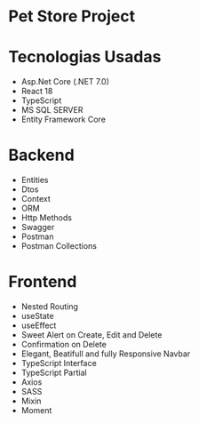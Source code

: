 # Pet Store Project
  

# Tecnologias Usadas

- Asp.Net Core (.NET 7.0)
- React 18
- TypeScript
- MS SQL SERVER
- Entity Framework Core

# Backend

- Entities
- Dtos
- Context
- ORM
- Http Methods
- Swagger
- Postman
- Postman Collections


# Frontend

- Nested Routing
- useState
- useEffect
- Sweet Alert on Create, Edit and Delete
- Confirmation on Delete
- Elegant, Beatifull and fully Responsive Navbar
- TypeScript Interface
- TypeScript Partial
- Axios
- SASS
- Mixin
- Moment